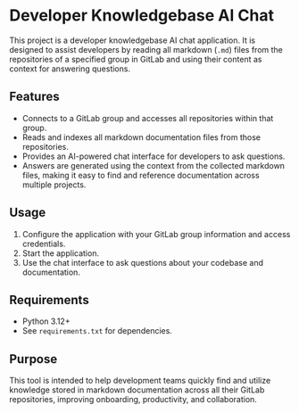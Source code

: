 # Developer Knowledgebase AI Chat

This project is a developer knowledgebase AI chat application. It is designed to assist developers by reading all markdown (`.md`) files from the repositories of a specified group in GitLab and using their content as context for answering questions.

## Features
- Connects to a GitLab group and accesses all repositories within that group.
- Reads and indexes all markdown documentation files from those repositories.
- Provides an AI-powered chat interface for developers to ask questions.
- Answers are generated using the context from the collected markdown files, making it easy to find and reference documentation across multiple projects.

## Usage
1. Configure the application with your GitLab group information and access credentials.
2. Start the application.
3. Use the chat interface to ask questions about your codebase and documentation.

## Requirements
- Python 3.12+
- See `requirements.txt` for dependencies.

## Purpose
This tool is intended to help development teams quickly find and utilize knowledge stored in markdown documentation across all their GitLab repositories, improving onboarding, productivity, and collaboration.
